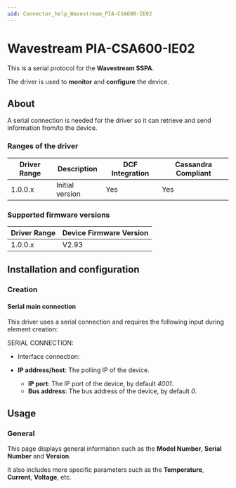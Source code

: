 ```yaml
---
uid: Connector_help_Wavestream_PIA-CSA600-IE02
---
```


# Wavestream PIA-CSA600-IE02

This is a serial protocol for the **Wavestream SSPA**.

The driver is used to **monitor** and **configure** the device.

## About

A serial connection is needed for the driver so it can retrieve and send information from/to the device.

### Ranges of the driver

| **Driver Range** | **Description** | **DCF Integration** | **Cassandra Compliant** |
|------------------|-----------------|---------------------|-------------------------|
| 1.0.0.x          | Initial version | Yes                 | Yes                     |

### Supported firmware versions

| **Driver Range** | **Device Firmware Version** |
|------------------|-----------------------------|
| 1.0.0.x          | V2.93                       |

## Installation and configuration

### Creation

#### Serial main connection

This driver uses a serial connection and requires the following input during element creation:

SERIAL CONNECTION:

- Interface connection:

- **IP address/host**: The polling IP of the device.
  - **IP port**: The IP port of the device, by default *4001*.
  - **Bus address**: The bus address of the device, by default *0*.

## Usage

### General

This page displays general information such as the **Model Number**, **Serial Number** and **Version**.

It also includes more specific parameters such as the **Temperature**, **Current**, **Voltage**, etc.

